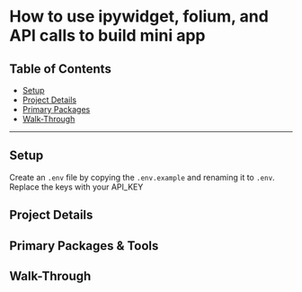 # How to use ipywidget, folium, and API calls to build mini app</u>

## Table of Contents  
- [Setup](#Setup)  
- [Project Details](#project-details)  
- [Primary Packages](#primary-packages) 
- [Walk-Through](#walk-through)  
___


## Setup

Create an `.env` file by copying the `.env.example` and renaming it to `.env`. Replace the keys with your API_KEY

## Project Details

## Primary Packages & Tools

## Walk-Through